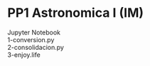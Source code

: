 # PP1 Astronomica I (IM)
Jupyter Notebook <br>
1-conversion.py  <br>
2-consolidacion.py <br>
3-enjoy.life  <br>
